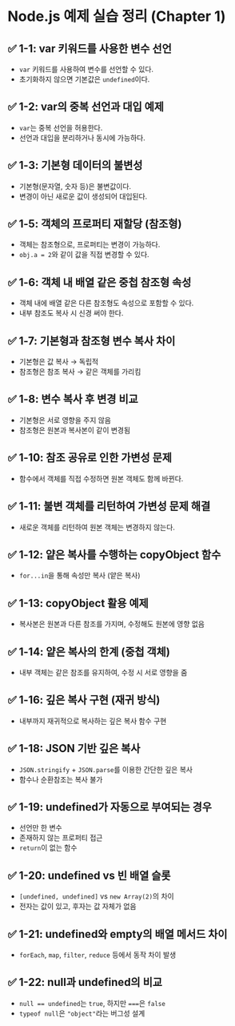 # Node.js 예제 실습 정리 (Chapter 1)

## ✅ 1-1: var 키워드를 사용한 변수 선언
- `var` 키워드를 사용하여 변수를 선언할 수 있다.
- 초기화하지 않으면 기본값은 `undefined`이다.

## ✅ 1-2: var의 중복 선언과 대입 예제
- `var`는 중복 선언을 허용한다.
- 선언과 대입을 분리하거나 동시에 가능하다.

## ✅ 1-3: 기본형 데이터의 불변성
- 기본형(문자열, 숫자 등)은 불변값이다.
- 변경이 아닌 새로운 값이 생성되어 대입된다.

## ✅ 1-5: 객체의 프로퍼티 재할당 (참조형)
- 객체는 참조형으로, 프로퍼티는 변경이 가능하다.
- `obj.a = 2`와 같이 값을 직접 변경할 수 있다.

## ✅ 1-6: 객체 내 배열 같은 중첩 참조형 속성
- 객체 내에 배열 같은 다른 참조형도 속성으로 포함할 수 있다.
- 내부 참조도 복사 시 신경 써야 한다.

## ✅ 1-7: 기본형과 참조형 변수 복사 차이
- 기본형은 값 복사 → 독립적
- 참조형은 참조 복사 → 같은 객체를 가리킴

## ✅ 1-8: 변수 복사 후 변경 비교
- 기본형은 서로 영향을 주지 않음
- 참조형은 원본과 복사본이 같이 변경됨

## ✅ 1-10: 참조 공유로 인한 가변성 문제
- 함수에서 객체를 직접 수정하면 원본 객체도 함께 바뀐다.

## ✅ 1-11: 불변 객체를 리턴하여 가변성 문제 해결
- 새로운 객체를 리턴하여 원본 객체는 변경하지 않는다.

## ✅ 1-12: 얕은 복사를 수행하는 copyObject 함수
- `for...in`을 통해 속성만 복사 (얕은 복사)

## ✅ 1-13: copyObject 활용 예제
- 복사본은 원본과 다른 참조를 가지며, 수정해도 원본에 영향 없음

## ✅ 1-14: 얕은 복사의 한계 (중첩 객체)
- 내부 객체는 같은 참조를 유지하여, 수정 시 서로 영향을 줌

## ✅ 1-16: 깊은 복사 구현 (재귀 방식)
- 내부까지 재귀적으로 복사하는 깊은 복사 함수 구현

## ✅ 1-18: JSON 기반 깊은 복사
- `JSON.stringify` + `JSON.parse`를 이용한 간단한 깊은 복사
- 함수나 순환참조는 복사 불가

## ✅ 1-19: undefined가 자동으로 부여되는 경우
- 선언만 한 변수
- 존재하지 않는 프로퍼티 접근
- `return`이 없는 함수

## ✅ 1-20: undefined vs 빈 배열 슬롯
- `[undefined, undefined]` vs `new Array(2)`의 차이
- 전자는 값이 있고, 후자는 값 자체가 없음

## ✅ 1-21: undefined와 empty의 배열 메서드 차이
- `forEach`, `map`, `filter`, `reduce` 등에서 동작 차이 발생

## ✅ 1-22: null과 undefined의 비교
- `null == undefined`는 `true`, 하지만 `===`은 `false`
- `typeof null`은 `"object"`라는 버그성 설계
